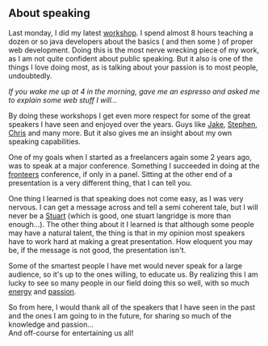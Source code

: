 <article><h2>About speaking</h2><p>Last monday, I did my latest <a href="http://www.slideshare.net/wnas/frontend-workshop-presentation">workshop</a>. I spend almost 8 hours teaching a dozen or so java developers about the basics ( and then some ) of proper web development. Doing this is the most nerve wrecking piece of my work, as I am not quite confident about public speaking. But it also is one of the things I love doing most, as is talking about your passion is to most people, undoubtedly.</p><p><em>If you wake me up at 4 in the morning, gave me an espresso and asked me to explain some web stuff I will...</em></p><p>By doing these workshops I get even more respect for some of the great speakers I have seen and enjoyed over the years. Guys like <a href="http://www.vivabit.com/atmediaAjax/speakers/#jake" rel="met">Jake</a>, <a href="http://fronteers.nl/congres/2008/speakers#stephen-hay" rel="met">Stephen</a>, <a href="http://www.wait-till-i.com/" rel="met">Chris</a> and many more. But it also gives me an insight about my own speaking capabilities.</p><p>One of my goals when I started as a freelancers again some 2 years ago, was to speak at a major conference. Something I succeeded in doing at the <a href="http://fronteers.nl/congres/2008/speakers#wilfred-nas" rel="me">fronteers</a> conference, if only in a panel. Sitting at the other end of a presentation is a very different thing, that I can tell you.</p><p>One thing I learned is that speaking does not come easy, as I was very nervous. I can get a message across and tell a semi coherent tale, but I will never be a <a href="http://www.kryogenix.org/days/" rel="met">Stuart</a> (which is good, one stuart langridge is more than enough...). The other thing about it I learned is that although some people may have a natural talent, the thing is that in my opinion most speakers have to work hard at making a great presentation. How eloquent you may be, if the message is not good, the presentation isn't.</p><p>Some of the smartest people I have met would never speak for a large audience, so it's up to the ones willing, to educate us. By realizing this I am lucky to see so many people in our field doing this so well, with so much <a href="http://nate.koechley.com/blog/" rel="met">energy</a> and <a href="http://molly.com/" rel="met">passion</a>.</p><p>So from here, I would thank all of the speakers that I have seen in the past and the ones I am going to in the future, for sharing so much of the knowledge and passion...<br />And off-course for entertaining us all!</p></article>